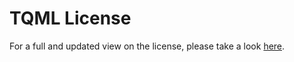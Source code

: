 # TQML License

For a full and updated view on the license, please take a look [here](https://terraquantum.io/content/legal/eula-tq42-tqml/).
